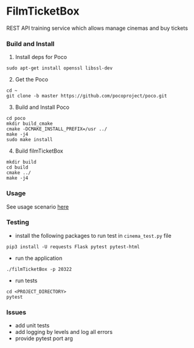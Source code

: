 # FilmTicketBox
REST API training service which allows manage cinemas and buy tickets



### Build and Install

1. Install deps for Poco
```
sudo apt-get install openssl libssl-dev
```
2. Get the Poco
```
cd ~
git clone -b master https://github.com/pocoproject/poco.git
```
3. Build and Install Poco
```
cd poco
mkdir build_cmake
cmake -DCMAKE_INSTALL_PREFIX=/usr ../
make -j4
sudo make install
```
4. Build filmTicketBox
```
mkdir build
cd build
cmake ../
make -j4
```

### Usage
See usage scenario [here](./usage.http)

### Testing
- install the following packages to run test in `cinema_test.py` file
```
pip3 install -U requests Flask pytest pytest-html
```

- run the application
```
./filmTicketBox -p 20322
```
- run tests
```
cd <PROJECT_DIRECTORY>
pytest
```

### Issues

- add unit tests
- add logging by levels and log all errors
- provide pytest port arg